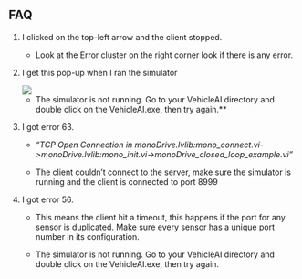 ## FAQ

1. I clicked on the top-left arrow and the client stopped.

    - Look at the Error cluster on the right corner look if there is any error.

2. I get this pop-up when I ran the simulator

    <div class="img_container">
        <img class='sm_img' src="../imgs/faq.png"/>
    </div>

    - The simulator is not running. Go to your VehicleAI directory and double click on the VehicleAI.exe, then try again.**

3. I got error 63. 

    - *“TCP Open Connection in monoDrive.lvlib:mono_connect.vi->monoDrive.lvlib:mono_init.vi->monoDrive_closed_loop_example.vi”*

    - The client couldn’t connect to the server, make sure the simulator is running and the client is connected to port 8999

4. I got error 56.

    - This means the client hit a timeout, this happens if the port for any sensor is duplicated. Make sure every sensor has a unique port number in its configuration.

    - The simulator is not running. Go to your VehicleAI directory and double click on the VehicleAI.exe, then try again.

<p>&nbsp;</p>